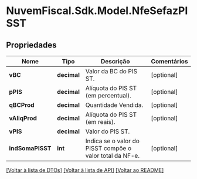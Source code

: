 # NuvemFiscal.Sdk.Model.NfeSefazPISST

## Propriedades

Nome | Tipo | Descrição | Comentários
------------ | ------------- | ------------- | -------------
**vBC** | **decimal** | Valor da BC do PIS ST. | [optional] 
**pPIS** | **decimal** | Alíquota do PIS ST (em percentual). | [optional] 
**qBCProd** | **decimal** | Quantidade Vendida. | [optional] 
**vAliqProd** | **decimal** | Alíquota do PIS ST (em reais). | [optional] 
**vPIS** | **decimal** | Valor do PIS ST. | 
**indSomaPISST** | **int** | Indica se o valor do PISST compõe o valor total da NF-e. | [optional] 

[[Voltar à lista de DTOs]](../README.md#documentation-for-models) [[Voltar à lista de API]](../README.md#documentation-for-api-endpoints) [[Voltar ao README]](../README.md)

